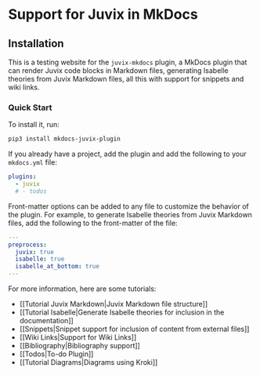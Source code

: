 # Support for Juvix in MkDocs

## Installation

This is a testing website for the `juvix-mkdocs` plugin, a MkDocs plugin that
can render Juvix code blocks in Markdown files, generating Isabelle theories
from Juvix Markdown files, all this with support for snippets and wiki links.

### Quick Start

To install it, run:

```bash
pip3 install mkdocs-juvix-plugin
```

If you already have a project, add the plugin and add the following to your
`mkdocs.yml` file:

```yaml title="mkdocs.yml"
plugins:
  - juvix
  # - todos
```

Front-matter options can be added to any file to customize the behavior of the
plugin. For example, to generate Isabelle theories from Juvix Markdown files,
add the following to the front-matter of the file:

```yaml
---
preprocess:
  juvix: true
  isabelle: true
  isabelle_at_bottom: true
---
```

For more information, here are some tutorials:

- [[Tutorial Juvix Markdown|Juvix Markdown file structure]]
- [[Tutorial Isabelle|Generate Isabelle theories for inclusion in the documentation]]
- [[Snippets|Snippet support for inclusion of content from external files]]
- [[Wiki Links|Support for Wiki Links]]
- [[Bibliography|Bibliography support]]
- [[Todos|To-do Plugin]]
- [[Tutorial Diagrams|Diagrams using Kroki]]
